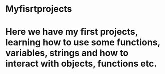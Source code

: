 # Myfisrtprojects
# Here we have my first projects, learning how to use some functions, variables, strings and how to interact with objects, functions etc.
